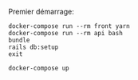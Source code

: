 Premier démarrage:

```
docker-compose run --rm front yarn
docker-compose run --rm api bash
bundle
rails db:setup
exit

docker-compose up
```

